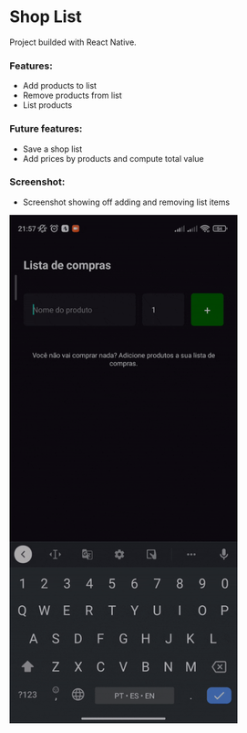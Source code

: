 # Shop List

Project builded with React Native.

### Features:
 - Add products to list
 - Remove products from list
 - List products

### Future features:
 - Save a shop list
 - Add prices by products and compute total value

### Screenshot:
 - Screenshot showing off adding and removing list items
<img src="screenshots/add_and_remove_items.gif" width="400px" />
